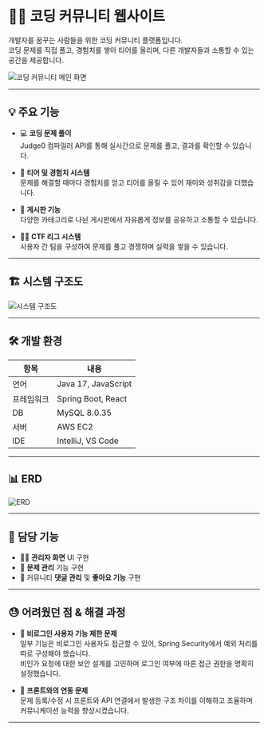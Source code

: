 # 👨‍💻 코딩 커뮤니티 웹사이트

개발자를 꿈꾸는 사람들을 위한 코딩 커뮤니티 플랫폼입니다.  
코딩 문제를 직접 풀고, 경험치를 쌓아 티어를 올리며, 다른 개발자들과 소통할 수 있는 공간을 제공합니다.

![코딩 커뮤니티 메인 화면](https://prod-files-secure.s3.us-west-2.amazonaws.com/9f3cd104-fd74-4f74-ab19-dc126270fc23/ecb31a88-46f8-42e5-a935-645199b75579/4b76d4cf-d0d9-4ba6-8845-f06035705b81.png)

---

## 💡 주요 기능

- 💻 **코딩 문제 풀이**  
  Judge0 컴파일러 API를 통해 실시간으로 문제를 풀고, 결과를 확인할 수 있습니다.

- 🧩 **티어 및 경험치 시스템**  
  문제를 해결할 때마다 경험치를 얻고 티어를 올릴 수 있어 재미와 성취감을 더했습니다.

- 📰 **게시판 기능**  
  다양한 카테고리로 나뉜 게시판에서 자유롭게 정보를 공유하고 소통할 수 있습니다.

- 🕵️‍♀️ **CTF 리그 시스템**  
  사용자 간 팀을 구성하여 문제를 풀고 경쟁하며 실력을 쌓을 수 있습니다.

---

## 🏗️ 시스템 구조도

![시스템 구조도](https://prod-files-secure.s3.us-west-2.amazonaws.com/9f3cd104-fd74-4f74-ab19-dc126270fc23/dd95d039-1af9-4191-bc35-1ed2f8943638/Untitled.png)

---

## 🛠️ 개발 환경

| 항목 | 내용 |
|------|------|
| 언어 | Java 17, JavaScript |
| 프레임워크 | Spring Boot, React |
| DB | MySQL 8.0.35 |
| 서버 | AWS EC2 |
| IDE | IntelliJ, VS Code |

---

## 📊 ERD

![ERD](https://prod-files-secure.s3.us-west-2.amazonaws.com/9f3cd104-fd74-4f74-ab19-dc126270fc23/60da9566-6236-4839-86a5-12353b0bacd1/Untitled.png)

---

## 🧩 담당 기능

- 👨‍💼 **관리자 화면** UI 구현
- 🧾 **문제 관리** 기능 구현
- 💬 커뮤니티 **댓글 관리** 및 **좋아요 기능** 구현

---

## 😓 어려웠던 점 & 해결 과정

- 🔐 **비로그인 사용자 기능 제한 문제**  
  일부 기능은 비로그인 사용자도 접근할 수 있어, Spring Security에서 예외 처리를 따로 구성해야 했습니다.  
  비인가 요청에 대한 보안 설계를 고민하며 로그인 여부에 따른 접근 권한을 명확히 설정했습니다.

- 🧹 **프론트와의 연동 문제**  
  문제 등록/수정 시 프론트와 API 연결에서 발생한 구조 차이를 이해하고 조율하며 커뮤니케이션 능력을 향상시켰습니다.

---


